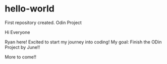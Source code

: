 # hello-world
First repository created. Odin Project

Hi Everyone 

Ryan here! Excited to start my journey into coding! 
My goal: Finish the ODin Project by June!! 

More to come!!
